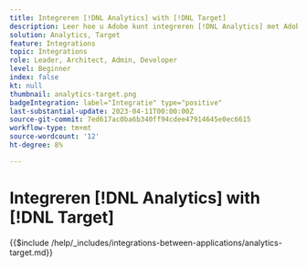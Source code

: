 ```yaml
---
title: Integreren [!DNL Analytics] with [!DNL Target]
description: Leer hoe u Adobe kunt integreren [!DNL Analytics] met Adobe [!DNL Target].
solution: Analytics, Target
feature: Integrations
topic: Integrations
role: Leader, Architect, Admin, Developer
level: Beginner
index: false
kt: null
thumbnail: analytics-target.png
badgeIntegration: label="Integratie" type="positive"
last-substantial-update: 2023-04-11T00:00:00Z
source-git-commit: 7ed617ac0ba6b340ff94cdee47914645e0ec6615
workflow-type: tm+mt
source-wordcount: '12'
ht-degree: 8%

---
```



# Integreren [!DNL Analytics] with [!DNL Target]

{{$include /help/_includes/integrations-between-applications/analytics-target.md}}
